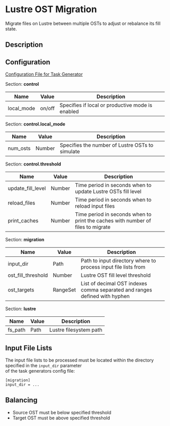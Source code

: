 # Lustre OST Migration

Migrate files on Lustre between multiple OSTs to adjust or rebalance its fill state.

## Description

## Configuration

[Configuration File for Task Generator](Configuration/lustre_ost_migration_task_generator.conf)

Section: **control**

| Name        | Value  | Description                                      |
| ----------- | ------ | ------------------------------------------------ |
| local\_mode | on/off | Specifies if local or productive mode is enabled |

Section: **control.local_mode**

| Name        | Value  | Description                                     |
| ----------- | ------ | ----------------------------------------------- |
| num\_osts   | Number | Specifies the number of Lustre OSTs to simulate |

Section: **control.threshold**

| Name                | Value  | Description                                                                     |
| ------------------- | ------ | ------------------------------------------------------------------------------- |
| update\_fill\_level | Number | Time period in seconds when to update Lustre OSTs fill level                    |
| reload\_files       | Number | Time period in seconds when to reload input files                               |
| print\_caches       | Number | Time period in seconds when to print the caches with number of files to migrate |

Section: **migration**

| Name                 | Value    | Description                                                                |
| -------------------- | -------- | -------------------------------------------------------------------------- |
| input\_dir           | Path     | Path to input directory where to process input file lists from             |
| ost\_fill\_threshold | Number   | Lustre OST fill level threshold                                            |
| ost\_targets         | RangeSet | List of decimal OST indexes comma separated and ranges defined with hyphen |

Section: **lustre**

| Name      | Value  | Description            |
| --------- | ------ | ---------------------- |
| fs\_path  | Path   | Lustre filesystem path |

## Input File Lists

The input file lists to be processed must be located within the directory specified in the `input_dir` parameter  
of the task generators config file:

```
[migration]
input_dir = ...
```

## Balancing

* Source OST must be below specified threshold
* Target OST must be above specified threshold
